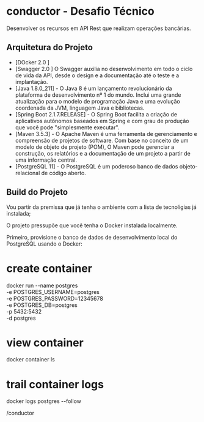 # conductor - Desafio Técnico

Desenvolver os recursos em API Rest que realizam operações bancárias.

Arquitetura do Projeto
----------------------
* [DOcker 2.0 ]
* [Swagger 2.0 ] O Swagger auxilia no desenvolvimento em todo o ciclo de vida da API, desde o design e a documentação até o teste e a implantação.
* [Java 1.8.0_211] - O Java 8 é um lançamento revolucionário da plataforma de desenvolvimento nº 1 do mundo. Inclui uma grande atualização para o modelo de programação Java e uma evolução coordenada da JVM, linguagem Java e bibliotecas.
* [Spring Boot 2.1.7.RELEASE]  - O Spring Boot facilita a criação de aplicativos autônomos baseados em Spring e com grau de produção que você pode "simplesmente executar".
* [Maven 3.5.3] - O Apache Maven é uma ferramenta de gerenciamento e compreensão de projetos de software. Com base no conceito de um modelo de objeto de projeto (POM),
O Maven pode gerenciar a construção, os relatórios e a documentação de um projeto a partir de uma informação central. 
* [PostgreSQL 11] - O PostgreSQL é um poderoso banco de dados objeto-relacional de código aberto.


Build do Projeto
----------------------
Vou partir da premissa que já tenha o ambiente com a lista de tecnoligias já instalada;

O projeto pressupõe que você tenha o Docker instalada localmente.

Primeiro, provisione o banco de dados de desenvolvimento local do PostgreSQL usando o Docker:

# create container
docker run --name postgres \
  -e POSTGRES_USERNAME=postgres \
  -e POSTGRES_PASSWORD=12345678 \
  -e POSTGRES_DB=postgres \
  -p 5432:5432 \
  -d postgres

# view container
docker container ls

# trail container logs
docker logs postgres  --follow


/conductor
